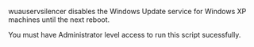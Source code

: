 wuauservsilencer disables the Windows Update service for Windows XP machines until the next reboot.

You must have Administrator level access to run this script sucessfully.